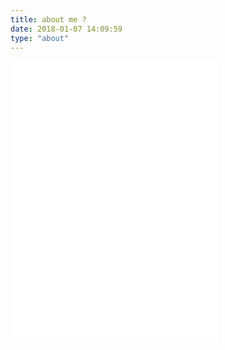 ```yaml
---
title: about me ?
date: 2018-01-07 14:09:59
type: "about"
---
```


<iframe frameborder="no" border="0" marginwidth="0" marginheight="0" width=330 height=450 src="//music.163.com/outchain/player?type=0&id=2051088076&auto=1&height=430"></iframe>

